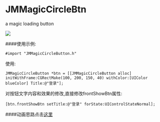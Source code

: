 # JMMagicCircleBtn
a magic loading button




![](https://github.com/tormorOoO/JMMagicCircleBtn/blob/master/JMCircleMagicButton/magicCircle.gif)


####使用示例:

```
#import "JMMagicCircleButton.h"
```

使用:
```
JMMagicCircleButton *btn = [[JMMagicCircleButton alloc] initWithFrame:CGRectMake(100, 200, 150, 40) withColor:[UIColor blueColor] Title:@"登录"];
```

对按钮文字内容和效果的修改,直接修改frontShowBtn属性:
```
[btn.frontShowBtn setTitle:@"登录" forState:UIControlStateNormal];

```

####动画思路点击[这里](http://www.jianshu.com/p/716b42c31f5c)
